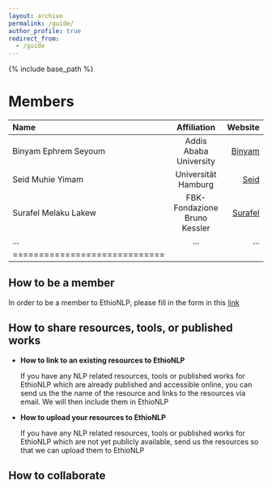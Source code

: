 ```yaml
---
layout: archive
permalink: /guide/
author_profile: true
redirect_from:
  - /guide
---
```


{% include base_path %}

Members
======

| Name | Affiliation | Website |
|:--------|:-------:|--------:|
| Binyam Ephrem Seyoum   | Addis Ababa University   | [Binyam](http://addisababa.academia.edu/BSeyoum)   |
| Seid Muhie Yimam   | Universität Hamburg  | [Seid](https://seyyaw.github.io/)   |
| Surafel Melaku Lakew   | FBK-Fondazione Bruno Kessler   | [Surafel](https://ict.fbk.eu/people/detail/surafelml/)   |
| ... | ... | ... |
|=============================|



## How to be a member
In order to be a member to EthioNLP, please fill in the form in this [link]()

## How to share resources, tools, or published works

* **How to link to an existing resources to EthioNLP**

   If you have any NLP related resources, tools or published works for EthioNLP which are already published and accessible online, you can send us the the name of the resource and links to the resources via email. We will then include them in EthioNLP

* **How to upload your resources to EthioNLP**

   If you have any NLP related resources, tools or published works for EthioNLP which are not yet publicly available, send us the resources so that we can upload them to EthioNLP

## How to collaborate

